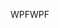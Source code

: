 <span data-ttu-id="b6174-101">WPF</span><span class="sxs-lookup"><span data-stu-id="b6174-101">WPF</span></span>